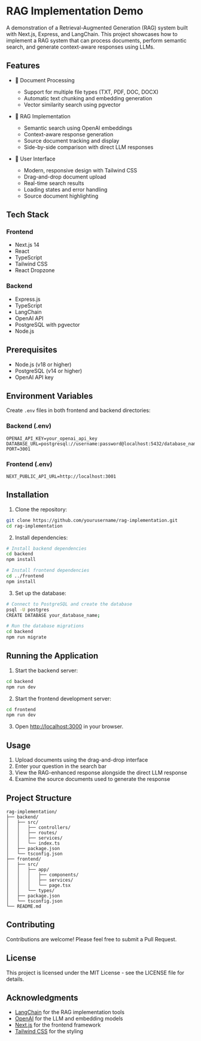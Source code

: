 # RAG Implementation Demo

A demonstration of a Retrieval-Augmented Generation (RAG) system built with Next.js, Express, and LangChain. This project showcases how to implement a RAG system that can process documents, perform semantic search, and generate context-aware responses using LLMs.

## Features

- 📄 Document Processing
  - Support for multiple file types (TXT, PDF, DOC, DOCX)
  - Automatic text chunking and embedding generation
  - Vector similarity search using pgvector

- 🤖 RAG Implementation
  - Semantic search using OpenAI embeddings
  - Context-aware response generation
  - Source document tracking and display
  - Side-by-side comparison with direct LLM responses

- 🎨 User Interface
  - Modern, responsive design with Tailwind CSS
  - Drag-and-drop document upload
  - Real-time search results
  - Loading states and error handling
  - Source document highlighting

## Tech Stack

### Frontend
- Next.js 14
- React
- TypeScript
- Tailwind CSS
- React Dropzone

### Backend
- Express.js
- TypeScript
- LangChain
- OpenAI API
- PostgreSQL with pgvector
- Node.js

## Prerequisites

- Node.js (v18 or higher)
- PostgreSQL (v14 or higher)
- OpenAI API key

## Environment Variables

Create `.env` files in both frontend and backend directories:

### Backend (.env)
```env
OPENAI_API_KEY=your_openai_api_key
DATABASE_URL=postgresql://username:password@localhost:5432/database_name
PORT=3001
```

### Frontend (.env)
```env
NEXT_PUBLIC_API_URL=http://localhost:3001
```

## Installation

1. Clone the repository:
```bash
git clone https://github.com/yourusername/rag-implementation.git
cd rag-implementation
```

2. Install dependencies:
```bash
# Install backend dependencies
cd backend
npm install

# Install frontend dependencies
cd ../frontend
npm install
```

3. Set up the database:
```bash
# Connect to PostgreSQL and create the database
psql -U postgres
CREATE DATABASE your_database_name;

# Run the database migrations
cd backend
npm run migrate
```

## Running the Application

1. Start the backend server:
```bash
cd backend
npm run dev
```

2. Start the frontend development server:
```bash
cd frontend
npm run dev
```

3. Open [http://localhost:3000](http://localhost:3000) in your browser.

## Usage

1. Upload documents using the drag-and-drop interface
2. Enter your question in the search bar
3. View the RAG-enhanced response alongside the direct LLM response
4. Examine the source documents used to generate the response

## Project Structure

```
rag-implementation/
├── backend/
│   ├── src/
│   │   ├── controllers/
│   │   ├── routes/
│   │   ├── services/
│   │   └── index.ts
│   ├── package.json
│   └── tsconfig.json
├── frontend/
│   ├── src/
│   │   ├── app/
│   │   │   ├── components/
│   │   │   ├── services/
│   │   │   └── page.tsx
│   │   └── types/
│   ├── package.json
│   └── tsconfig.json
└── README.md
```

## Contributing

Contributions are welcome! Please feel free to submit a Pull Request.

## License

This project is licensed under the MIT License - see the LICENSE file for details.

## Acknowledgments

- [LangChain](https://www.langchain.com/) for the RAG implementation tools
- [OpenAI](https://openai.com/) for the LLM and embedding models
- [Next.js](https://nextjs.org/) for the frontend framework
- [Tailwind CSS](https://tailwindcss.com/) for the styling 